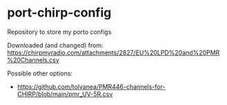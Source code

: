 # port-chirp-config
Repository to store my porto configs

Downloaded (and changed) from: https://chirpmyradio.com/attachments/2827/EU%20LPD%20and%20PMR%20Channels.csv

Possible other options:
- https://github.com/tolvanea/PMR446-channels-for-CHIRP/blob/main/pmr_UV-5R.csv
